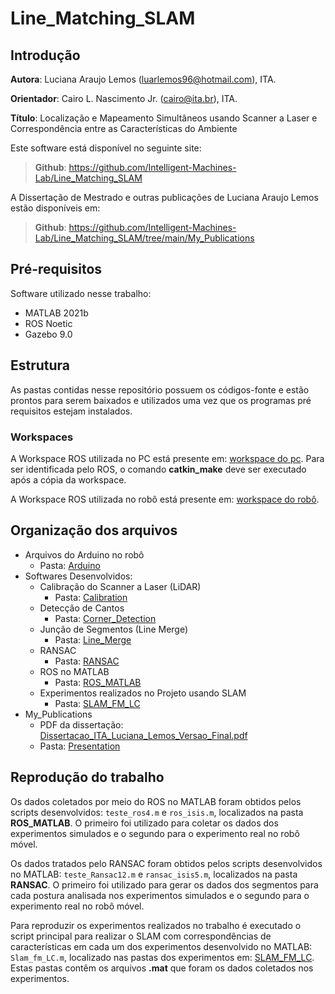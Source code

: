 # Line_Matching_SLAM
## Introdução

**Autora**: Luciana Araujo Lemos (luarlemos96@hotmail.com), ITA.

**Orientador**: Cairo L. Nascimento Jr. (cairo@ita.br), ITA.

**Título**: Localização e Mapeamento Simultâneos usando Scanner a Laser e Correspondência entre as Características do Ambiente

Este software está disponível no seguinte site:
> **Github**: https://github.com/Intelligent-Machines-Lab/Line_Matching_SLAM

A Dissertação de Mestrado e outras publicações de Luciana Araujo Lemos estão disponíveis em:
> **Github**: https://github.com/Intelligent-Machines-Lab/Line_Matching_SLAM/tree/main/My_Publications

## Pré-requisitos

Software utilizado nesse trabalho:
- MATLAB 2021b
- ROS Noetic
- Gazebo 9.0

## Estrutura

As pastas contidas nesse repositório possuem os códigos-fonte e estão prontos para serem baixados e utilizados uma vez que os programas pré requisitos estejam instalados.

### **Workspaces**

A Workspace ROS utilizada no PC está presente em: [workspace do pc](https://github.com/Intelligent-Machines-Lab/Line_Matching_SLAM/tree/main/workspaces/pc_ws). Para ser identificada pelo ROS, o comando **catkin_make** deve ser executado após a cópia da workspace.

A Workspace ROS utilizada no robô está presente em: [workspace do robô](https://github.com/Intelligent-Machines-Lab/Line_Matching_SLAM/tree/main/workspaces/isis_ws).

## Organização dos arquivos
- Arquivos do Arduino no robô
  - Pasta: [Arduino](https://github.com/Intelligent-Machines-Lab/Line_Matching_SLAM/tree/main/Arduino)
- Softwares Desenvolvidos:
  - Calibração do Scanner a Laser (LiDAR)
    - Pasta: [Calibration](https://github.com/Intelligent-Machines-Lab/Line_Matching_SLAM/tree/main/Calibration)
  - Detecção de Cantos
    - Pasta: [Corner_Detection](https://github.com/Intelligent-Machines-Lab/Line_Matching_SLAM/tree/main/Corner_Detection)
  - Junção de Segmentos (Line Merge)
    - Pasta: [Line_Merge](https://github.com/Intelligent-Machines-Lab/Line_Matching_SLAM/tree/main/Line_Merge)
  - RANSAC
    - Pasta: [RANSAC](https://github.com/Intelligent-Machines-Lab/Line_Matching_SLAM/tree/main/RANSAC)
  - ROS no MATLAB
    - Pasta: [ROS_MATLAB](https://github.com/Intelligent-Machines-Lab/Line_Matching_SLAM/tree/main/ROS_MATLAB)
  - Experimentos realizados no Projeto usando SLAM 
    - Pasta: [SLAM_FM_LC](https://github.com/Intelligent-Machines-Lab/Line_Matching_SLAM/tree/main/SLAM_FM_LC)
- My_Publications
  - PDF da dissertação: [Dissertacao_ITA_Luciana_Lemos_Versao_Final.pdf](https://github.com/Intelligent-Machines-Lab/Line_Matching_SLAM/blob/main/My_Publications/Dissertacao_ITA_Luciana_Lemos_Versao_Final.pdf)
  - Pasta: [Presentation](https://github.com/Intelligent-Machines-Lab/Line_Matching_SLAM/tree/main/My_Publications/Presentation)

## Reprodução do trabalho

Os dados coletados por meio do ROS no MATLAB foram obtidos pelos scripts desenvolvidos: `teste_ros4.m` e `ros_isis.m`, localizados na pasta **ROS_MATLAB**. O primeiro foi utilizado para coletar os dados dos experimentos simulados e o segundo para o experimento real no robô móvel.

Os dados tratados pelo RANSAC foram obtidos pelos scripts desenvolvidos no MATLAB: `teste_Ransac12.m` e `ransac_isis5.m`, localizados na pasta **RANSAC**. O primeiro foi utilizado para gerar os dados dos segmentos para cada postura analisada nos experimentos simulados e o segundo para o experimento real no robô móvel.

Para reproduzir os experimentos realizados no trabalho é executado o script principal para realizar o SLAM com correspondências de características em cada um dos experimentos desenvolvido no MATLAB: `Slam_fm_LC.m`, localizado nas pastas dos experimentos em: [SLAM_FM_LC](https://github.com/Intelligent-Machines-Lab/Line_Matching_SLAM/tree/main/SLAM_FM_LC). Estas pastas contêm os arquivos **.mat** que foram os dados coletados nos experimentos. 
